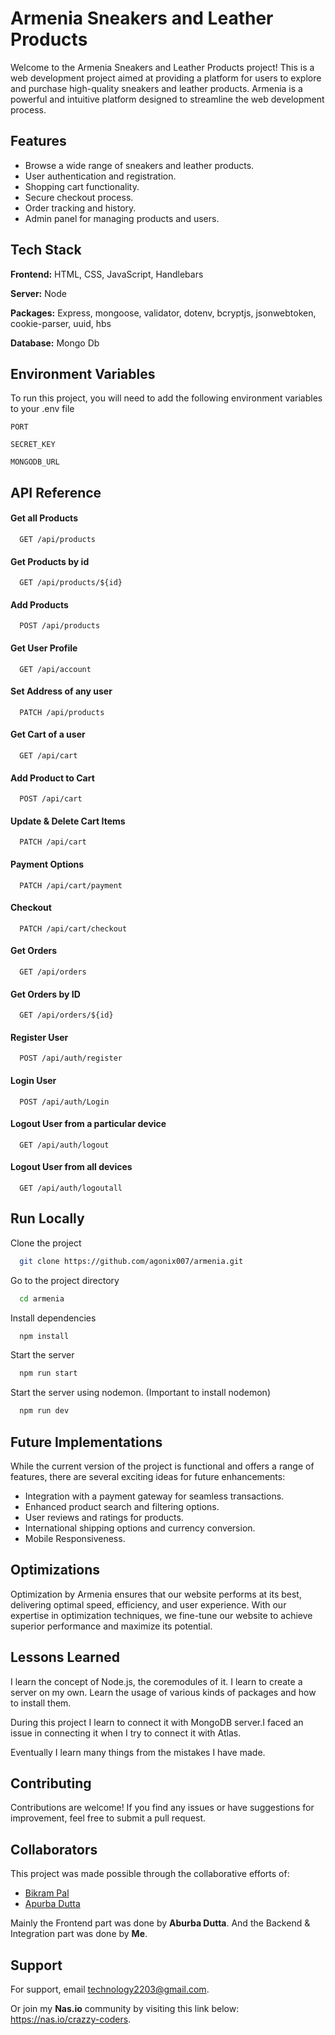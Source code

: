 
# Armenia Sneakers and Leather Products

Welcome to the Armenia Sneakers and Leather Products project! This is a web development project aimed at providing a platform for users to explore and purchase high-quality sneakers and leather products. Armenia is a powerful and intuitive platform designed to streamline the web development process.

## Features

- Browse a wide range of sneakers and leather products.
- User authentication and registration.
- Shopping cart functionality.
- Secure checkout process.
- Order tracking and history.
- Admin panel for managing products and users.
## Tech Stack

**Frontend:** HTML, CSS, JavaScript, Handlebars

**Server:** Node

**Packages:** Express, mongoose, validator, dotenv, bcryptjs, jsonwebtoken, cookie-parser, uuid, hbs

**Database:** Mongo Db


## Environment Variables

To run this project, you will need to add the following environment variables to your .env file

`PORT`

`SECRET_KEY`

`MONGODB_URL`


## API Reference

#### Get all Products

```http
  GET /api/products
```

#### Get Products by id

```http
  GET /api/products/${id}
```

#### Add Products

```http
  POST /api/products
```

#### Get User Profile

```http
  GET /api/account
```

#### Set Address of any user

```http
  PATCH /api/products
```

#### Get Cart of a user

```http
  GET /api/cart
```

#### Add Product to Cart

```http
  POST /api/cart
```

#### Update & Delete Cart Items

```http
  PATCH /api/cart
```

#### Payment Options

```http
  PATCH /api/cart/payment
```

#### Checkout

```http
  PATCH /api/cart/checkout
```

#### Get Orders

```http
  GET /api/orders
```

#### Get Orders by ID

```http
  GET /api/orders/${id}
```

#### Register User

```http
  POST /api/auth/register
```

#### Login User

```http
  POST /api/auth/Login
```

#### Logout User from a particular device

```http
  GET /api/auth/logout
```

#### Logout User from all devices

```http
  GET /api/auth/logoutall
```

## Run Locally

Clone the project

```bash
  git clone https://github.com/agonix007/armenia.git
```

Go to the project directory

```bash
  cd armenia
```

Install dependencies

```bash
  npm install
```

Start the server

```bash
  npm run start
```

Start the server using nodemon. (Important to install nodemon)

```bash
  npm run dev
```

## Future Implementations

While the current version of the project is functional and offers a range of features, there are several exciting ideas for future enhancements:

- Integration with a payment gateway for seamless transactions.
- Enhanced product search and filtering options.
- User reviews and ratings for products.
- International shipping options and currency conversion.
- Mobile Responsiveness.

## Optimizations

Optimization by Armenia ensures that our website performs at its best, delivering optimal speed, efficiency, and user experience. With our expertise in optimization techniques, we fine-tune our website to achieve superior performance and maximize its potential.


## Lessons Learned

I learn the concept of Node.js, the coremodules of it. I learn to create a server on my own. Learn the usage of various kinds of packages and how to install them.

During this project I learn to connect it with MongoDB server.I faced an issue in connecting it when I try to connect it with Atlas. 

Eventually I learn many things from the mistakes I have made.

## Contributing

Contributions are welcome! If you find any issues or have suggestions for improvement, feel free to submit a pull request.

## Collaborators

This project was made possible through the collaborative efforts of:

- [Bikram Pal](https://github.com/agonix007)
- [Apurba Dutta](https://github.com/apurba2099)

Mainly the Frontend part was done by **Aburba Dutta**. And the Backend & Integration part was done by **Me**.

## Support

For support, email technology2203@gmail.com.

Or join my **Nas.io** community by visiting this link below: https://nas.io/crazzy-coders.

